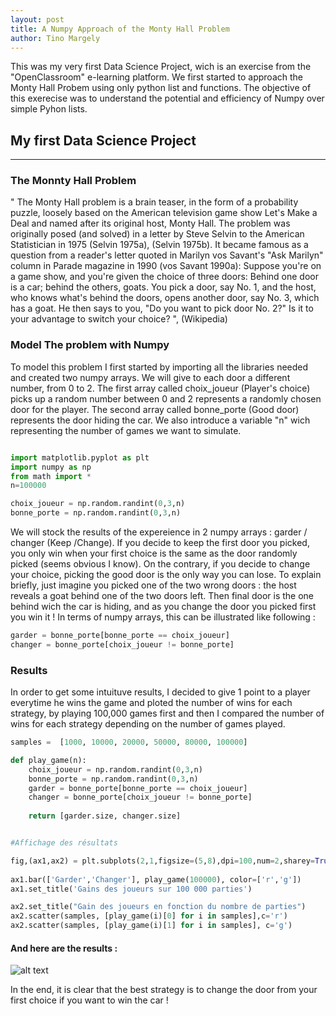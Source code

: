 ```yaml
---
layout: post
title: A Numpy Approach of the Monty Hall Problem
author: Tino Margely
---
```

This was my very first Data Science Project, wich is an exercise from the "OpenClassroom" e-learning platform. We first started to approach the Monty Hall Probem using only python list and functions. The objective of this exerecise was to understand the potential and efficiency of Numpy over simple Pyhon lists. 

## My first Data Science Project 
-----

### The Monnty Hall Problem
" The Monty Hall problem is a brain teaser, in the form of a probability puzzle, loosely based on the American television game show Let's Make a Deal and named after its original host, Monty Hall. The problem was originally posed (and solved) in a letter by Steve Selvin to the American Statistician in 1975 (Selvin 1975a), (Selvin 1975b). It became famous as a question from a reader's letter quoted in Marilyn vos Savant's "Ask Marilyn" column in Parade magazine in 1990 (vos Savant 1990a):
  Suppose you're on a game show, and you're given the choice of three doors: Behind one door is a car; behind the others, goats. You pick a door, say No. 1, and the host, who knows what's behind the doors, opens another door, say No. 3, which has a goat. He then says to you, "Do you want to pick door No. 2?" Is it to your advantage to switch your choice? ", (Wikipedia)
    
### Model The problem with Numpy

To model this problem I first started by importing all the libraries needed and created two numpy arrays. We will give to each door a different number, from 0 to 2. The first array called choix_joueur (Player's choice) picks up a random number between 0 and 2 represents a randomly chosen door for the player. The second array called bonne_porte (Good door) represents the door hiding the car. We also introduce a variable "n" wich representing the number of games we want to simulate.
```python
  ```
  
  ```python
import matplotlib.pyplot as plt
import numpy as np
from math import *
n=100000

choix_joueur = np.random.randint(0,3,n)
bonne_porte = np.random.randint(0,3,n)
```
 We will stock the results of the expereience in 2 numpy arrays : garder / changer (Keep /Change). 
 If you decide to keep the first door you picked, you only win when your first choice is the same as the door randomly picked (seems obvious I know). On the contrary, if you decide to change your choice, picking the good door is the only way you can lose. To explain briefly, just imagine you picked one of the two wrong doors : the host reveals a goat behind one of the two doors left. Then final door is the one behind wich the car is hiding, and as you change the door you picked first you win it !
 In terms of numpy arrays, this can be illustrated like following : 
```python
garder = bonne_porte[bonne_porte == choix_joueur]
changer = bonne_porte[choix_joueur != bonne_porte]
  ```
  ### Results
 
In order to get some intuituve results, I decided to give 1 point to a player everytime he wins the game and ploted the number of wins for each strategy, by playing 100,000 games first and then I compared the number of wins for each strategy depending on the number of games played.  

```python
samples =  [1000, 10000, 20000, 50000, 80000, 100000]

def play_game(n):
    choix_joueur = np.random.randint(0,3,n)
    bonne_porte = np.random.randint(0,3,n)
    garder = bonne_porte[bonne_porte == choix_joueur]
    changer = bonne_porte[choix_joueur != bonne_porte]
    
    return [garder.size, changer.size]


#Affichage des résultats

fig,(ax1,ax2) = plt.subplots(2,1,figsize=(5,8),dpi=100,num=2,sharey=True)
        
ax1.bar(['Garder','Changer'], play_game(100000), color=['r','g'])
ax1.set_title('Gains des joueurs sur 100 000 parties')

ax2.set_title("Gain des joueurs en fonction du nombre de parties")
ax2.scatter(samples, [play_game(i)[0] for i in samples],c='r')
ax2.scatter(samples, [play_game(i)[1] for i in samples], c='g')
  ```
  #### And here are the results : 
![alt text](https://github.com/TinoMargely/TinoMargely.github.io/blob/master/images/result.png "Logo Title Text 1")

In the end, it is clear that the best strategy is to change the door from your first choice if you want to win the car !

